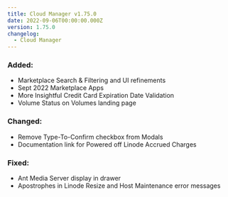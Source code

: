 ```yaml
---
title: Cloud Manager v1.75.0
date: 2022-09-06T00:00:00.000Z
version: 1.75.0
changelog:
  - Cloud Manager
---
```


### Added:

- Marketplace Search & Filtering and UI refinements
- Sept 2022 Marketplace Apps
- More Insightful Credit Card Expiration Date Validation
- Volume Status on Volumes landing page

### Changed:

- Remove Type-To-Confirm checkbox from Modals
- Documentation link for Powered off Linode Accrued Charges

### Fixed:

- Ant Media Server display in drawer
- Apostrophes in Linode Resize and Host Maintenance error messages
